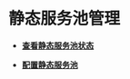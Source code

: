 # 静态服务池管理<a name="ZH-CN_TOPIC_0035209692"></a>

-   **[查看静态服务池状态](查看静态服务池状态.md)**  

-   **[配置静态服务池](配置静态服务池.md)**  



